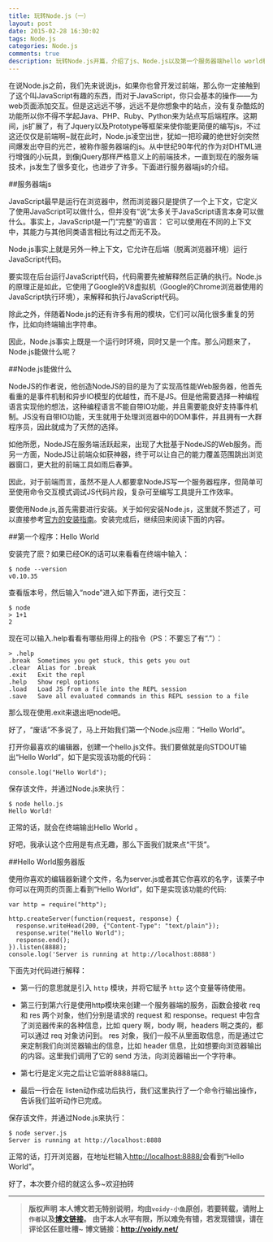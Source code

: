 ```yaml
---
title: 玩转Node.js（一）
layout: post
date: 2015-02-28 16:30:02
tags: Node.js
categories: Node.js
comments: true
description: 玩转Node.js开篇，介绍了js、Node.js以及第一个服务器端hello world程序
---
```


在说Node.js之前，我们先来说说js，如果你也曾开发过前端，那么你一定接触到了这个叫JavaScript有趣的东西，而对于JavaScript，你只会基本的操作——为web页面添加交互。但是这远远不够，远远不是你想象中的站点，没有复杂酷炫的功能所以你不得不学起Java、PHP、Ruby、Python来为站点写后端程序。这期间，js扩展了，有了Jquery以及Prototype等框架来使你能更简便的编写js，不过这还仅仅是前端啊~就在此时，Node.js凌空出世，犹如一把珍藏的绝世好剑突然间爆发出夺目的光芒，被称作服务器端的js。从中世纪90年代的作为对DHTML进行增强的小玩具，到像jQuery那样严格意义上的前端技术，一直到现在的服务端技术，js发生了很多变化，也进步了许多。下面进行服务器端js的介绍。


##服务器端js

JavaScript最早是运行在浏览器中，然而浏览器只是提供了一个上下文，它定义了使用JavaScript可以做什么，但并没有“说”太多关于JavaScript语言本身可以做什么。事实上，JavaScript是一门“完整”的语言： 它可以使用在不同的上下文中，其能力与其他同类语言相比有过之而无不及。

Node.js事实上就是另外一种上下文，它允许在后端（脱离浏览器环境）运行JavaScript代码。

要实现在后台运行JavaScript代码，代码需要先被解释然后正确的执行。Node.js的原理正是如此，它使用了Google的V8虚拟机（Google的Chrome浏览器使用的JavaScript执行环境），来解释和执行JavaScript代码。

除此之外，伴随着Node.js的还有许多有用的模块，它们可以简化很多重复的劳作，比如向终端输出字符串。

因此，Node.js事实上既是一个运行时环境，同时又是一个库。那么问题来了，Node.js能做什么呢？

##Node.js能做什么　

NodeJS的作者说，他创造NodeJS的目的是为了实现高性能Web服务器，他首先看重的是事件机制和异步IO模型的优越性，而不是JS。但是他需要选择一种编程语言实现他的想法，这种编程语言不能自带IO功能，并且需要能良好支持事件机制。JS没有自带IO功能，天生就用于处理浏览器中的DOM事件，并且拥有一大群程序员，因此就成为了天然的选择。

如他所愿，NodeJS在服务端活跃起来，出现了大批基于NodeJS的Web服务。而另一方面，NodeJS让前端众如获神器，终于可以让自己的能力覆盖范围跳出浏览器窗口，更大批的前端工具如雨后春笋。

因此，对于前端而言，虽然不是人人都要拿NodeJS写一个服务器程序，但简单可至使用命令交互模式调试JS代码片段，复杂可至编写工具提升工作效率。

要使用Node.js,首先需要进行安装。关于如何安装Node.js，这里就不赘述了，可以直接参考[官方的安装指南](https://github.com/joyent/node/wiki/Installation)。安装完成后，继续回来阅读下面的内容。


##第一个程序：Hello World

安装完了麽？如果已经OK的话可以来看看在终端中输入：

	$ node --version
	v0.10.35

查看版本号，然后输入“node”进入如下界面，进行交互：

	$ node
	> 1+1
	2

现在可以输入.help看看有哪些用得上的指令（PS：不要忘了有“.”）：

	> .help
	.break  Sometimes you get stuck, this gets you out
	.clear  Alias for .break
	.exit   Exit the repl
	.help   Show repl options
	.load   Load JS from a file into the REPL session
	.save   Save all evaluated commands in this REPL session to a file

那么现在使用.exit来退出吧node吧。

好了，“废话”不多说了，马上开始我们第一个Node.js应用：“Hello World”。

打开你最喜欢的编辑器，创建一个hello.js文件。我们要做就是向STDOUT输出“Hello World”，如下是实现该功能的代码：


	console.log("Hello World");

保存该文件，并通过Node.js来执行：

	$ node hello.js
	Hello World!

正常的话，就会在终端输出Hello World 。

好吧，我承认这个应用是有点无趣，那么下面我们就来点“干货”。

##Hello World服务器版

使用你喜欢的编辑器新建个文件，名为server.js或者其它你喜欢的名字，该栗子中你可以在网页的页面上看到“Hello World”，如下是实现该功能的代码:

	var http = require("http");
	
	http.createServer(function(request, response) {
	  response.writeHead(200, {"Content-Type": "text/plain"});
	  response.write("Hello World");
	  response.end();
	}).listen(8888);
	console.log('Server is running at http://localhost:8888')


下面先对代码进行解释：

* 第一行的意思就是引入 `http` 模块，并将它赋予 `http` 这个变量等待使用。

* 第三行到第六行是使用http模块来创建一个服务器端的服务，函数会接收 req 和 res 两个对象，他们分别是请求的 request 和 response。request 中包含了浏览器传来的各种信息，比如 query 啊，body 啊，headers 啊之类的，都可以通过 req 对象访问到。 res 对象，我们一般不从里面取信息，而是通过它来定制我们向浏览器输出的信息，比如 header 信息，比如想要向浏览器输出的内容。这里我们调用了它的 send 方法，向浏览器输出一个字符串。

* 第七行是定义完之后让它监听8888端口。

* 最后一行会在 listen动作成功后执行，我们这里执行了一个命令行输出操作，告诉我们监听动作已完成。
　　

保存该文件，并通过Node.js来执行：

	$ node server.js
	Server is running at http://localhost:8888

正常的话，打开浏览器，在地址栏输入<http://localhost:8888/>会看到“Hello World”。

好了，本次要介绍的就这么多~欢迎拍砖

---
> **版权声明**
> **本人博文若无特别说明，均由`voidy-小鱼`原创，若要转载，请附上`作者`以及[博文链接](http://voidy.net)。**
> **由于本人水平有限，所以难免有错，若发现错误，请在评论区任意吐槽~**
> **博文链接：<http://voidy.net/>**